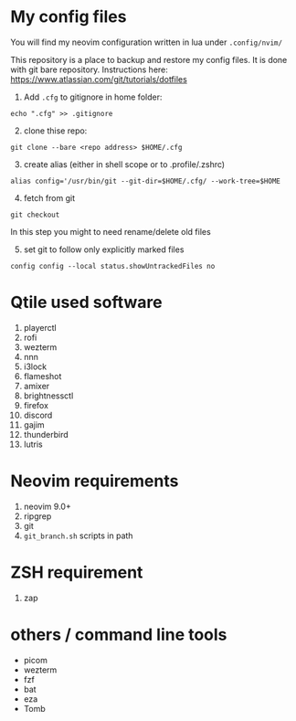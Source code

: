 # My config files
You will find my neovim configuration written in lua under `.config/nvim/`

This repository is a place to backup and restore my config files. It is
done with git bare repository. Instructions here:
https://www.atlassian.com/git/tutorials/dotfiles

1. Add `.cfg` to gitignore in home folder:
```
echo ".cfg" >> .gitignore
```

2. clone thise repo:
```
git clone --bare <repo address> $HOME/.cfg
```

3. create alias (either in shell scope or to .profile/.zshrc)
```
alias config='/usr/bin/git --git-dir=$HOME/.cfg/ --work-tree=$HOME
```

4. fetch from git
```
git checkout
```
In this step you might to need rename/delete old files

5. set git to follow only explicitly marked files
```
config config --local status.showUntrackedFiles no
```

# Qtile used software
1. playerctl
2. rofi
3. wezterm
4. nnn
5. i3lock
6. flameshot
8. amixer
9. brightnessctl
10. firefox
11. discord
12. gajim
13. thunderbird
14. lutris

# Neovim requirements
1. neovim 9.0+
2. ripgrep
3. git
5. `git_branch.sh` scripts in path

# ZSH requirement
1. zap

# others / command line tools
- picom
- wezterm
- fzf
- bat
- eza
- Tomb
